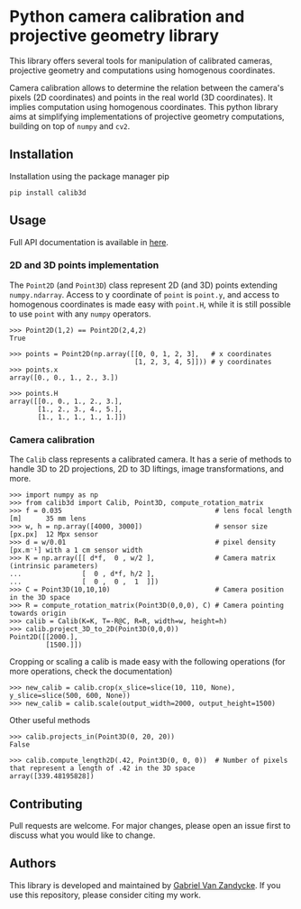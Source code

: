 # Python camera calibration and projective geometry library

This library offers several tools for manipulation of calibrated cameras, projective geometry and computations using homogenous coordinates. 

Camera calibration allows to determine the relation between the camera's pixels (2D coordinates) and points in the real world
(3D coordinates). It implies computation using homogenous coordinates. This python library aims at simplifying implementations
of projective geometry computations, building on top of `numpy` and `cv2`.


## Installation

Installation using the package manager pip

```
pip install calib3d
```

## Usage

Full API documentation is available in [here](https://ispgroupucl.github.io/calib3d).


### 2D and 3D points implementation

The `Point2D` (and `Point3D`) class represent 2D (and 3D) points extending `numpy.ndarray`. Access to y coordinate of `point` is `point.y`, and access to homogenous coordinates is made easy with `point.H`, while it is still possible to use `point` with any `numpy` operators.

```
>>> Point2D(1,2) == Point2D(2,4,2)
True

>>> points = Point2D(np.array([[0, 0, 1, 2, 3],   # x coordinates
                               [1, 2, 3, 4, 5]])) # y coordinates
>>> points.x
array([0., 0., 1., 2., 3.])

>>> points.H
array([[0., 0., 1., 2., 3.],
       [1., 2., 3., 4., 5.],
       [1., 1., 1., 1., 1.]])
```


### Camera calibration

The `Calib` class represents a calibrated camera. It has a serie of methods to handle 3D to 2D projections, 2D to 3D liftings, image transformations, and more.

```
>>> import numpy as np
>>> from calib3d import Calib, Point3D, compute_rotation_matrix
>>> f = 0.035                                      # lens focal length [m]      35 mm lens
>>> w, h = np.array([4000, 3000])                  # sensor size       [px.px]  12 Mpx sensor
>>> d = w/0.01                                     # pixel density     [px.m⁻¹] with a 1 cm sensor width
>>> K = np.array([[ d*f,  0 , w/2 ],               # Camera matrix (intrinsic parameters)
...               [  0 , d*f, h/2 ],
...               [  0 ,  0 ,  1  ]])
>>> C = Point3D(10,10,10)                          # Camera position in the 3D space
>>> R = compute_rotation_matrix(Point3D(0,0,0), C) # Camera pointing towards origin
>>> calib = Calib(K=K, T=-R@C, R=R, width=w, height=h)
>>> calib.project_3D_to_2D(Point3D(0,0,0))
Point2D([[2000.],
         [1500.]])
```

Cropping or scaling a calib is made easy with the following operations (for more operations, check the documentation)
```
>>> new_calib = calib.crop(x_slice=slice(10, 110, None), y_slice=slice(500, 600, None))
>>> new_calib = calib.scale(output_width=2000, output_height=1500)
```

Other useful methods
```
>>> calib.projects_in(Point3D(0, 20, 20))
False

>>> calib.compute_length2D(.42, Point3D(0, 0, 0))  # Number of pixels that represent a length of .42 in the 3D space
array([339.48195828])
```


## Contributing

Pull requests are welcome. For major changes, please open an issue first to discuss what you would like to change.

## Authors

This library is developed and maintained by [Gabriel Van Zandycke](https://github.com/gabriel-vanzandycke). If you use this repository, please consider citing my work.

